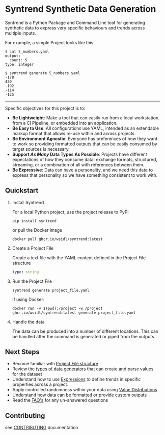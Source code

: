 # Syntrend Synthetic Data Generation

<!-- Add Badges --> 

Syntrend is a Python Package and Command Line tool for generating synthetic data to express very specific behaviours and trends across multiple inputs.

For example, a simple Project looks like this.

```shell
$ cat 5_numbers.yaml
output:
  count: 5
type: integer

$ syntrend generate 5_numbers.yaml
-178
430
-192
-114
-125
```

---

Specific objectives for this project is to:

- **Be Lightweight**: Make a tool that can easily run from a local workstation, from a CI Pipeline, or embedded into an application.
- **Be Easy to Use**: All configurations use YAML, intended as an extendable markup format that allows re-use within and across projects.
- **Be Environment Agnostic**: Everyone has preferences of how they want to work so providing formatted outputs that can be easily consumed by target sources is necessary.
- **Support *As Many* Data Types As Possible**: Projects have different expectations of how they consume data: exchange formats, structured, streaming, or a combination of all with references between them.
- **Be Expressive**: Data can have a personality, and we need this data to express that personality so we have something consistent to work with.

## Quickstart

1. Install Syntrend

    For a local Python project, use the project release to PyPI
    
    ```shell
    pip install syntrend
    ```
    
    or pull the Docker image
    
    ```shell
    docker pull ghcr.io/wsidl/syntrend:latest
    ```

2. Create a Project File

    Create a text file with the YAML content defined in the Project File structure
    
    ```yaml
    type: string
    ```

3. Run the Project File

    ```shell
    syntrend generate project_file.yaml
    ```
   
    if using Docker:

    ```shell
    docker run -v $(pwd):/project -w /project ghcr.io/wsidl/syntrend:latest generate project_file.yaml
    ```

4. Handle the data

    The data can be produced into a number of different locations. This can be handled after the command is generated or piped from the outputs.

## Next Steps

- Become familiar with [Project File structure](docs/project_file.md)
- Review the [types of data generators](docs/generators.md) that can create and parse values for the dataset
- Understand how to use [Expressions](docs/expressions.md) to define trends in specific properties across a project.
- Apply controlled randomness within your data using [Value Distributions](docs/distributions.md)
- Understand how data can be [formatted or provide custom outputs](docs/outputs.md)
- Read the [FAQ's](docs/faq.md) for any un-answered questions

## Contributing

see [CONTRIBUTING](docs/contributing.md) documentation
